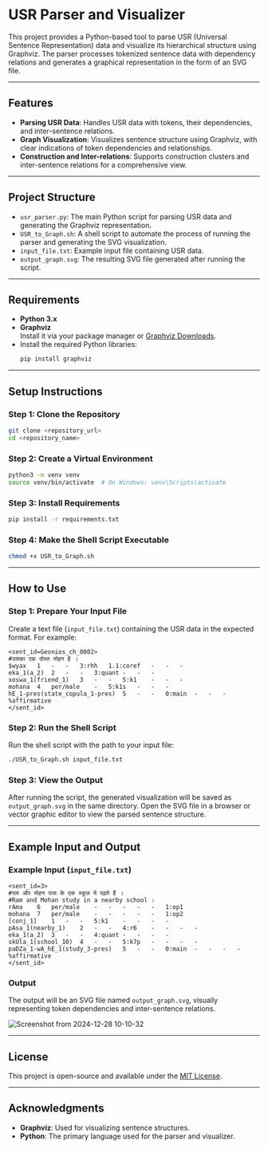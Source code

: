 # USR Parser and Visualizer

This project provides a Python-based tool to parse USR (Universal Sentence Representation) data and visualize its hierarchical structure using Graphviz. The parser processes tokenized sentence data with dependency relations and generates a graphical representation in the form of an SVG file.

---

## Features
- **Parsing USR Data**: Handles USR data with tokens, their dependencies, and inter-sentence relations.
- **Graph Visualization**: Visualizes sentence structure using Graphviz, with clear indications of token dependencies and relationships.
- **Construction and Inter-relations**: Supports construction clusters and inter-sentence relations for a comprehensive view.

---

## Project Structure

- `usr_parser.py`: The main Python script for parsing USR data and generating the Graphviz representation.
- `USR_to_Graph.sh`: A shell script to automate the process of running the parser and generating the SVG visualization.
- `input_file.txt`: Example input file containing USR data.
- `output_graph.svg`: The resulting SVG file generated after running the script.

---

## Requirements

- **Python 3.x**  
- **Graphviz**  
  Install it via your package manager or [Graphviz Downloads](https://graphviz.gitlab.io/download/).
- Install the required Python libraries:
    ```bash
    pip install graphviz
    ```

---

## Setup Instructions

### Step 1: Clone the Repository
```bash
git clone <repository_url>
cd <repository_name>
```

### Step 2: Create a Virtual Environment
```bash
python3 -m venv venv
source venv/bin/activate  # On Windows: venv\Scripts\activate
```

### Step 3: Install Requirements
```bash
pip install -r requirements.txt
```

### Step 4: Make the Shell Script Executable
```bash
chmod +x USR_to_Graph.sh
```

---

## How to Use

### Step 1: Prepare Your Input File
Create a text file (`input_file.txt`) containing the USR data in the expected format. For example:

```
<sent_id=Geonios_ch_0002>
#उसका एक दोस्त मोहन है ।
$wyax	1	-	-	3:rhh	1.1:coref	-	-	-
eka_1(a_2)	2	-	-	3:quant	-	-	-
xoswa_1(friend_1)	3	-	-	5:k1	-	-	-
mohana	4	per/male	-	5:k1s	-	-	-
hE_1-pres(state_copula_1-pres)	5	-	-	0:main	-	-	-
%affirmative
</sent_id>
```

### Step 2: Run the Shell Script
Run the shell script with the path to your input file:
```bash
./USR_to_Graph.sh input_file.txt
```

### Step 3: View the Output
After running the script, the generated visualization will be saved as `output_graph.svg` in the same directory. Open the SVG file in a browser or vector graphic editor to view the parsed sentence structure.

---

## Example Input and Output

### Example Input (`input_file.txt`)
```plaintext
<sent_id=3>
#राम और मोहन पास के एक स्कूल में पढ़ते हैं ।
#Ram and Mohan study in a nearby school ।
rAma	6	per/male	-	-	-	-	-	1:op1
mohana	7	per/male	-	-	-	-	-	1:op2
[conj_1]	1	-	-	5:k1	-	-	-	-
pAsa_1(nearby_1)	2	-	-	4:r6	-	-	-	-
eka_1(a_2)	3	-	-	4:quant	-	-	-	-
skUla_1(school_10)	4	-	-	5:k7p	-	-	-	-
paDZa_1-wA_hE_1(study_3-pres)	5	-	-	0:main	-	-	-	-
%affirmative
</sent_id>
```

### Output
The output will be an SVG file named `output_graph.svg`, visually representing token dependencies and inter-sentence relations.



![Screenshot from 2024-12-28 10-10-32](https://github.com/user-attachments/assets/c1df192a-d75f-40e8-aa17-f71be4adf356)

---

## License

This project is open-source and available under the [MIT License](LICENSE).

---

## Acknowledgments

- **Graphviz**: Used for visualizing sentence structures.
- **Python**: The primary language used for the parser and visualizer.
